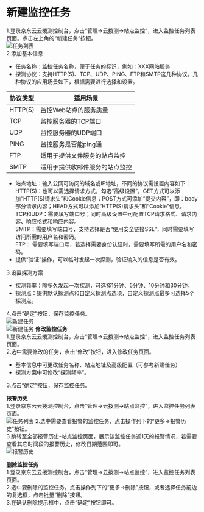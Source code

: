 # 新建监控任务
1.登录京东云云拨测控制台，点击“管理->云拨测->站点监控”，进入监控任务列表页面。点击左上角的“新建任务”按钮。  
![任务列表](https://raw.githubusercontent.com/luolei-laurel/cn/Cloud-Detection/image/Cloud-Detection/task-site-list.png)  
2.添加基本信息
- 任务名称：监控任务名称，便于任务的标识，例如：XXX网站服务
- 探测协议：支持HTTP(S)、TCP、UDP、PING、FTP和SMTP这几种协议。几种协议的应用场景如下，根据需要进行选择和设置。  

协议类型 |	适用场景
----| ----
HTTP(S)	| 监控Web站点的服务质量
TCP	| 监控服务器的TCP端口
UDP	| 监控服务器的UDP端口
PING |监控服务是否能ping通
FTP	 | 适用于提供文件服务的站点监控
SMTP | 适用于提供收邮件服务的站点监控
- 站点地址：输入公网可访问的域名或IP地址，不同的协议需设置内容如下：  
HTTP(S)：也可以需选择请求方式，勾选“高级设置”，GET方式可以添加“HTTP(S)请求头”和Cookie信息；POST方式可添加“提交内容”，即：body部分请求内容；HEAD方式可以添加“HTTP(S)请求头”和“Cookie”信息。  
TCP和UDP：需要填写端口号；同时高级设置中可配置TCP请求格式、请求内容、响应格式和响应内容。  
SMTP：需要填写端口号，支持选择是否“使用安全链接SSL”，同时需要填写访问所需的用户名和密码。  
FTP： 需要填写端口号，若选择需要身份认证时，需要填写所需的用户名和密码。
- 提供“验证”操作，可以临时发起一次探测，验证输入的信息是否有效。  

3.设置探测方案
- 探测频率：隔多久发起一次探测，可选择1分钟、5分钟、10分钟和30分钟。
- 探测点：提供默认探测点和自定义探测点选项，自定义探测点最多可选择5个探测点。  

4.点击“确定”按钮，保存监控任务。  
![新建任务](https://raw.githubusercontent.com/luolei-laurel/cn/Cloud-Detection/image/Cloud-Detection/create-task-site-1.png)   
![新建任务](https://raw.githubusercontent.com/luolei-laurel/cn/Cloud-Detection/image/Cloud-Detection/create-task-site-2.png)
**修改监控任务**  
1.登录京东云云拨测控制台，点击“管理->云拨测->站点监控”，进入监控任务列表页面。  
2.选中需要修改的任务，点击“修改”按钮，进入修改任务页面。
- 基本信息中可更改任务名称、站点地址及高级配置（可参考新建任务）
- 探测方案中可修改“探测频率”。  

3.点击“确定”按钮，保存监控任务。

**报警历史**   
1.登录京东云云拨测控制台，点击“管理->云拨测->站点监控”，进入监控任务列表页面。  
![任务列表](https://raw.githubusercontent.com/luolei-laurel/cn/Cloud-Detection/image/Cloud-Detection/task-site-list.png) 
2.选中需要查看报警的监控任务，点击操作列下的“更多->报警历史”按钮。  
3.跳转至全部报警历史-站点监控页面，展示该监控任务近1天的报警情况，若需要查看其它时间段的报警历史，修改日期范围即可。  
![报警历史](https://raw.githubusercontent.com/luolei-laurel/cn/Cloud-Detection/image/Cloud-Detection/alarmhistory.png)

**删除监控任务**  
1.登录京东云云拨测控制台，点击“管理->云拨测->站点监控”，进入监控任务列表页面。  
2.选中要删除的监控任务，点击操作列下的“更多->删除”按钮，或者选择任务前边的复选框，点击批量“删除”按钮。  
3.在确认删除提示框中，点击“确定”按钮即可。
